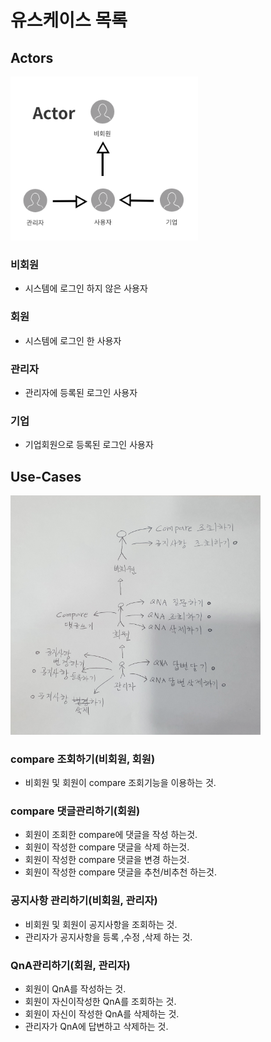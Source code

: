 # 유스케이스 목록

## Actors
<img src="./diagram/actor.jpg" width="300">


### 비회원
- 시스템에 로그인 하지 않은 사용자

### 회원
- 시스템에 로그인 한 사용자

### 관리자
- 관리자에 등록된 로그인 사용자

### 기업
- 기업회원으로 등록된 로그인 사용자

## Use-Cases
<img src="./diagram/DaeguUse-Case.jpg" width="400">

### compare 조회하기(비회원, 회원)
- 비회원 및 회원이 compare 조회기능을 이용하는 것.

### compare 댓글관리하기(회원)
- 회원이 조회한 compare에 댓글을 작성 하는것.
- 회원이 작성한 compare 댓글을 삭제 하는것.
- 회원이 작성한 compare 댓글을 변경 하는것.
- 회원이 작성한 compare 댓글을 추천/비추천 하는것.

### 공지사항 관리하기(비회원, 관리자)
- 비회원 및 회원이 공지사항을 조회하는 것.
- 관리자가 공지사항을 등록 ,수정 ,삭제 하는 것.

### QnA관리하기(회원, 관리자)
- 회원이 QnA를 작성하는 것.
- 회원이 자신이작성한 QnA를 조회하는 것.
- 회원이 자신이 작성한 QnA를 삭제하는 것.
- 관리자가 QnA에 답변하고 삭제하는 것.











